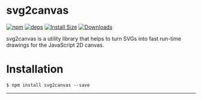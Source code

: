 # svg2canvas

[![npm][npm]][npm-url]
[![deps][deps]][deps-url]
[![Install Size][size]][size-url]
[![Downloads][downloads]][downloads-url]

svg2canvas is a utility library that helps to turn SVGs into fast run-time drawings for the JavaScript 2D canvas.

# Installation

```console
$ npm install svg2canvas --save
```


* * *

[deps]: https://david-dm.org/OpenCircuits/svg2canvas/status.svg
[deps-url]: https://david-dm.org/OpenCircuits/svg2canvas

[downloads]: https://img.shields.io/npm/dt/svg2canvas
[downloads-url]: https://www.npmjs.com/package/svg2canvas

[npm]: https://img.shields.io/npm/v/svg2canvas
[npm-url]: https://www.npmjs.com/package/svg2canvas

[size]: https://packagephobia.com/badge?p=svg2canvas
[size-url]: https://packagephobia.com/result?p=svg2canvas
